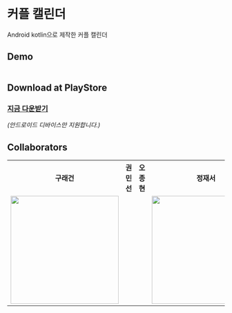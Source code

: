 # 커플 캘린더
Android kotlin으로 제작한 커플 캘린더


## Demo
<p align="center">
  <img src=""/>
</p>

## Download at PlayStore
### [지금 다운받기](https://)<br>
_(안드로이드 디바이스만 지원합니다.)_<br>

## Collaborators
  <table align="center">
    <th align="center"> 구래건 </th>
    <th align="center"> 권민선 </th>
    <th align="center"> 오종현 </th>
    <th align="center"> 정재서 </th>
    <th align="center"> 주현상 </th>
    <tr>
        <td align="center">
            <a href="https://github.com/reagan99"><img src="https://avatars.githubusercontent.com/u/104223092?v=4" width="250"/></a>
        </td>
        <td align="center">
            <a href="https://github.com/mskwon02><img src="https://avatars.githubusercontent.com/u/121784261?v=4" width="250"/></a>
        </td>
        <td align="center">
            <a href="https://github.com/fivebellhyun”><img src="https://github.com/fivebellhyun.png" width="250"/></a>
        </td>
        <td align="center">
            <a href="https://github.com/JJaeseo"><img src="https://avatars.githubusercontent.com/u/128131052?v=4" width="250"/></a>
        </td>
    </tr>
  </table>

